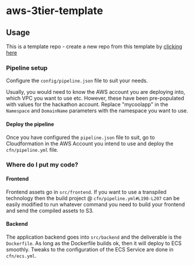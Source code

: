 # aws-3tier-template

## Usage
This is a template repo - create a new repo from this template by [clicking here](https://github.com/new?owner=bobanetwork&template_name=aws-3tier-template&template_owner=bobanetwork)

### Pipeline setup
Configure the `config/pipeline.json` file to suit your needs.

Usually, you would need to know the AWS account you are deploying into, which VPC you want to use etc. However, these have been pre-populated with values for the hackathon account. Replace "mycoolapp" in the `Namespace` and `DomainName` parameters with the namespace you want to use.

#### Deploy the pipeline
Once you have configured the `pipeline.json` file to suit, go to Cloudformation in the AWS Account you intend to use and deploy the `cfn/pipeline.yml` file.

### Where do I put my code?

#### Frontend
Frontend assets go in `src/frontend`. If you want to use a transpiled technology then the build project @ `cfn/pipeline.yml#L198-L207` can be easily modified to run whatever command you need to build your frontend and send the compiled assets to S3.

#### Backend
The application backend goes into `src/backend` and the deliverable is the `Dockerfile`. As long as the Dockerfile builds ok, then it will deploy to ECS smoothly. Tweaks to the configuration of the ECS Service are done in `cfn/ecs.yml`.